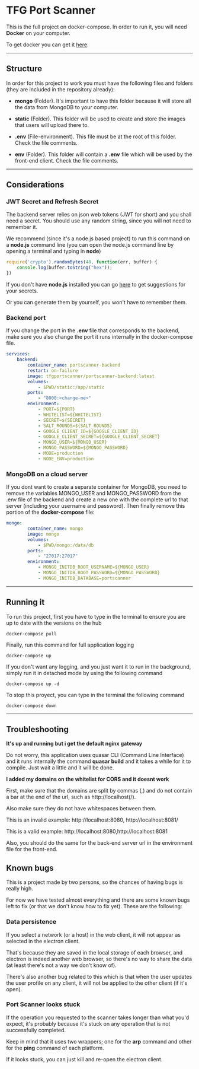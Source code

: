 # TFG Port Scanner
This is the full project on docker-compose. In order to run it, you will need **Docker** on your computer.

To get docker you can get it [here](https://docs.docker.com/get-docker/, "Docker download site").

***

## Structure

In order for this project to work you must have the following files and folders (they are included in the repository already):

* **mongo** (Folder). It's important to have this folder because it will store all the data from MongoDB to your computer.
  
* **static** (Folder). This folder will be used to create and store the images that users will upload there to.

* **.env** (File-environment). This file must be at the root of this folder. Check the file comments.

* **env** (Folder). This folder will contain a **.env** file which will be used by the front-end client. Check the file comments.

***
## Considerations

### JWT Secret and Refresh Secret
The backend server relies on json web tokens (JWT for short) and you shall need a secret. You should use any random string, since you will not need to remember it. 

We recommend (since it's a node.js based project) to run this command on a **node.js** command line (you can open the node.js command line by opening a terminal and typing in **node**)
```javascript
require('crypto').randomBytes(48, function(err, buffer) { 
    console.log(buffer.toString("hex")); 
})
```

If you don't have **node.js** installed you can go [here](https://randomkeygen.com/, "Random key generator") to get suggestions for your secrets. 

Or you can generate them by yourself, you won't have to remember them.

### Backend port
If you change the port in the **.env** file that corresponds to the backend, make sure you also change the port it runs internally in the docker-compose file.
```yml
services:
    backend:
        container_name: portscanner-backend
        restart: on-failure
        image: tfgportscanner/portscanner-backend:latest
        volumes:
            - $PWD/static:/app/static
        ports:
            - "8000:<change-me>"
        environment:
            - PORT=${PORT}
            - WHITELIST=${WHITELIST}
            - SECRET=${SECRET}
            - SALT_ROUNDS=${SALT_ROUNDS}
            - GOOGLE_CLIENT_ID=${GOOGLE_CLIENT_ID}
            - GOOGLE_CLIENT_SECRET=${GOOGLE_CLIENT_SECRET}
            - MONGO_USER=${MONGO_USER}
            - MONGO_PASSWORD=${MONGO_PASSWORD}
            - MODE=production
            - NODE_ENV=production
```

### MongoDB on a cloud server
If you dont want to create a separate container for MongoDB, you need to remove the variables MONGO_USER and MONGO_PASSWORD from the .env file of the backend and create a new one with the complete url to that server (including your username and password). Then finally remove this portion of the **docker-compose** file:

```yml
mongo:
        container_name: mongo
        image: mongo
        volumes:
            - $PWD/mongo:/data/db
        ports:
            - "27017:27017"
        environment:
            - MONGO_INITDB_ROOT_USERNAME=${MONGO_USER}
            - MONGO_INITDB_ROOT_PASSWORD=${MONGO_PASSWORD}
            - MONGO_INITDB_DATABASE=portscanner
```
***

## Running it
To run this project, first you have to type in the terminal to ensure you are up to date with the versions on the hub
```
docker-compose pull
``` 

Finally, run this command for full application logging
```
docker-compose up
```

If you don't want any logging, and you just want it to run in the background, simply run it in detached mode by using the following command
```
docker-compose up -d
```

To stop this proyect, you can type in the terminal the following command
```
docker-compose down
```

***

## Troubleshooting

**It's up and running but i get the default nginx gateway**

Do not worry, this application uses quasar CLI (Command Line Interface) and it runs internally the command **quasar build** and it takes a while for it to compile. Just wait a little and it will be done.

**I added my domains on the whitelist for CORS and it doesnt work**

First, make sure that the domains are split by commas (,) and do not contain a bar at the end of the url, such as http://localhost(/).

Also make sure they do not have whitespaces between them. 

This is an invalid example:
http://localhost:8080, http://localhost:8081/

This is a valid example:
http://localhost:8080,http://localhost:8081

Also, you should do the same for the back-end server url in the environment file for the front-end.

## Known bugs
This is a project made by two persons, so the chances of having bugs is really high.

For now we have tested almost everything and there are some known bugs left to fix (or that we don't know how to fix yet). These are the following:

### Data persistence
If you select a network (or a host) in the web client, it will not appear as selected in the electron client. 

That's because they are saved in the local storage of each browser, and electron is indeed another web browser, so there's no way to share the data (at least there's not a way we don't know of).

There's also another bug related to this which is that when the user updates the user profile on any client, it will not be applied to the other client (if it's open).

### Port Scanner looks stuck
If the operation you requested to the scanner takes longer than what you'd expect, it's probably because it's stuck on any operation that is not successfully completed.

Keep in mind that it uses two wrappers; one for the **arp** command and other for the **ping** command of each platform.

If it looks stuck, you can just kill and re-open the electron client.